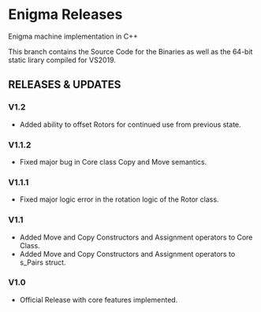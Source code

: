 # Enigma Releases
Enigma machine implementation in C++

This branch contains the Source Code for the Binaries as well as the 64-bit static lirary compiled for VS2019.

## RELEASES & UPDATES
### V1.2
* Added ability to offset Rotors for continued use from previous state.

### V1.1.2
* Fixed major bug in Core class Copy and Move semantics.

### V1.1.1
* Fixed major logic error in the rotation logic of the Rotor class.

### V1.1
* Added Move and Copy Constructors and Assignment operators to Core Class.
* Added Move and Copy Constructors and Assignment operators to s_Pairs struct.

### V1.0
* Official Release with core features implemented.
